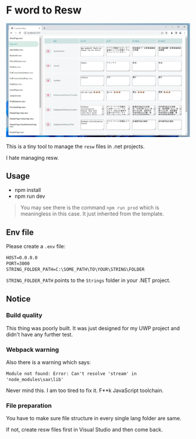 # F word to Resw

![screenshot](screenshot.jpg)

This is a tiny tool to manage the `resw` files in .net projects.

I hate managing resw.

## Usage

 - npm install
 - npm run dev

> You may see there is the command `npm run prod` which is meaningless in this case. It just inherited from the template.

## Env file

Please create a `.env` file:

```
HOST=0.0.0.0
PORT=3000
STRING_FOLDER_PATH=C:\SOME_PATH\TO\YOUR\STRING\FOLDER
```

`STRING_FOLDER_PATH` points to the `Strings` folder in your .NET project.

## Notice

### Build quality

This thing was poorly built. It was just designed for my UWP project and didn't have any further test.

### Webpack warning

Also there is a warning which says:

```
Module not found: Error: Can't resolve 'stream' in 'node_modules\sax\lib'
```

Never mind this. I am too tired to fix it. F**k JavaScript toolchain.

### File preparation

You have to make sure file structure in every single lang folder are same.

If not, create resw files first in Visual Studio and then come back.
